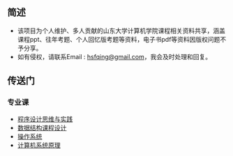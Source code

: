 ## 简述

* 该项目为个人维护、多人贡献的山东大学计算机学院课程相关资料共享，涵盖课程ppt、往年考题、个人回忆版考题等资料，电子书pdf等资料因版权问题不予分享。
* 如有侵权，请联系Email : hsfqing@gmail.com，我会及时处理和回复。

## 传送门

### 专业课

* [程序设计思维与实践](https://github.com/J1aM1ng/ACMpractice)
* [数据结构课程设计](https://github.com/J1aM1ng/DS-courseDesign)
* [操作系统](./操作系统OS)
* [计算机系统原理](./计算机系统原理)